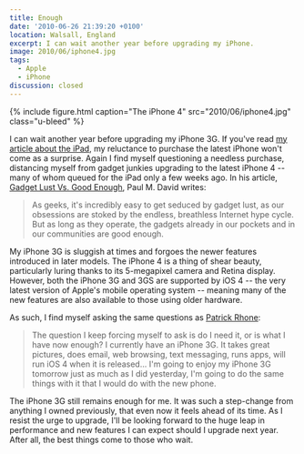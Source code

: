 ```yaml
---
title: Enough
date: '2010-06-26 21:39:20 +0100'
location: Walsall, England
excerpt: I can wait another year before upgrading my iPhone.
image: 2010/06/iphone4.jpg
tags:
  - Apple
  - iPhone
discussion: closed
---
```

{% include figure.html
  caption="The iPhone 4"
  src="2010/06/iphone4.jpg"
  class="u-bleed"
%}

I can wait another year before upgrading my iPhone 3G. If you've read [my article about the iPad][1], my reluctance to purchase the latest iPhone won't come as a surprise. Again I find myself questioning a needless purchase, distancing myself from gadget junkies upgrading to the latest iPhone 4 -- many of whom queued for the iPad only a few weeks ago. In his article, [Gadget Lust Vs. Good Enough][2], Paul M. David writes:

> As geeks, it's incredibly easy to get seduced by gadget lust, as our obsessions are stoked by the endless, breathless Internet hype cycle. But as long as they operate, the gadgets already in our pockets and in our communities are good enough.

My iPhone 3G is sluggish at times and forgoes the newer features introduced in later models. The iPhone 4 is a thing of shear beauty, particularly luring thanks to its 5-megapixel camera and Retina display. However, both the iPhone 3G and 3GS are supported by iOS 4 -- the very latest version of Apple's mobile operating system -- meaning many of the new features are also available to those using older hardware.

As such, I find myself asking the same questions as [Patrick Rhone][3]:

> The question I keep forcing myself to ask is do I need it, or is what I have now enough? I currently have an iPhone 3G. It takes great pictures, does email, web browsing, text messaging, runs apps, will run iOS 4 when it is released... I'm going to enjoy my iPhone 3G tomorrow just as much as I did yesterday, I'm going to do the same things with it that I would do with the new phone.

The iPhone 3G still remains enough for me. It was such a step-change from anything I owned previously, that even now it feels ahead of its time. As I resist the urge to upgrade, I'll be looking forward to the huge leap in performance and new features I can expect should I upgrade next year. After all, the best things come to those who wait.

[1]: /2010/06/ipad
[2]: http://shareable.net/blog/gadget-lust-vs-good-enough
[3]: http://minimalmac.com/post/674245265/iphone-4-its-very-pretty-and-once-again
